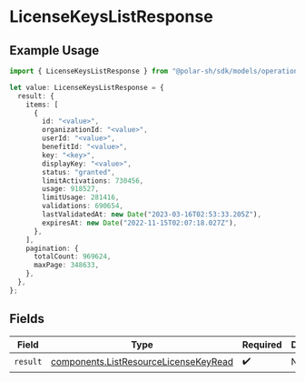 # LicenseKeysListResponse

## Example Usage

```typescript
import { LicenseKeysListResponse } from "@polar-sh/sdk/models/operations";

let value: LicenseKeysListResponse = {
  result: {
    items: [
      {
        id: "<value>",
        organizationId: "<value>",
        userId: "<value>",
        benefitId: "<value>",
        key: "<key>",
        displayKey: "<value>",
        status: "granted",
        limitActivations: 730456,
        usage: 918527,
        limitUsage: 281416,
        validations: 690654,
        lastValidatedAt: new Date("2023-03-16T02:53:33.205Z"),
        expiresAt: new Date("2022-11-15T02:07:18.027Z"),
      },
    ],
    pagination: {
      totalCount: 969624,
      maxPage: 348633,
    },
  },
};
```

## Fields

| Field                                                                                          | Type                                                                                           | Required                                                                                       | Description                                                                                    |
| ---------------------------------------------------------------------------------------------- | ---------------------------------------------------------------------------------------------- | ---------------------------------------------------------------------------------------------- | ---------------------------------------------------------------------------------------------- |
| `result`                                                                                       | [components.ListResourceLicenseKeyRead](../../models/components/listresourcelicensekeyread.md) | :heavy_check_mark:                                                                             | N/A                                                                                            |